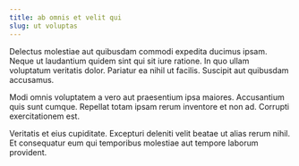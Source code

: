 ```yaml
---
title: ab omnis et velit qui
slug: ut voluptas
---
```


Delectus molestiae aut quibusdam commodi expedita ducimus ipsam. Neque ut laudantium quidem sint qui sit iure ratione. In quo ullam voluptatum veritatis dolor. Pariatur ea nihil ut facilis. Suscipit aut quibusdam accusamus.

Modi omnis voluptatem a vero aut praesentium ipsa maiores. Accusantium quis sunt cumque. Repellat totam ipsam rerum inventore et non ad. Corrupti exercitationem est.

Veritatis et eius cupiditate. Excepturi deleniti velit beatae ut alias rerum nihil. Et consequatur eum qui temporibus molestiae aut tempore laborum provident.

